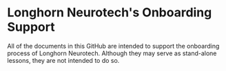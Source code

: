 # Longhorn Neurotech's Onboarding Support

All of the documents in this GitHub are intended to support the onboarding process of Longhorn Neurotech. Although they may serve as stand-alone lessons, they are not intended to do so. 
